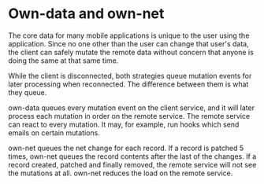 # Own-data and own-net

The core data for many mobile applications is unique to the user using the application.
Since no one other than the user can change that user's data,
the client can safely mutate the remote data without concern that anyone is doing the same at that same time.

While the client is disconnected, both strategies queue mutation events for later processing when reconnected.
The difference between them is what they queue.

own-data queues every mutation event on the client service, and it will later process each mutation in order on the remote service.
The remote service can react to every mutation.
It may, for example, run hooks which send emails on certain mutations.

own-net queues the net change for each record.
If a record is patched 5 times, own-net queues the record contents after the last of the changes.
If a record created, patched and finally removed, the remote service will not see the mutations at all.
own-net reduces the load on the remote service. 
